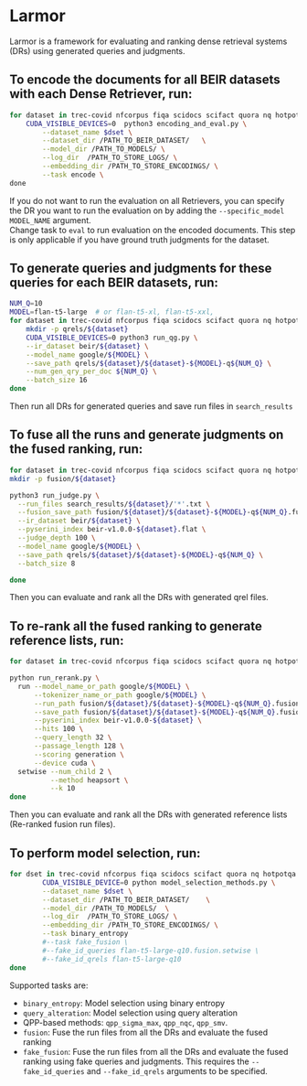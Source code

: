 # Larmor

Larmor is a framework for evaluating and ranking dense retrieval systems (DRs) using generated queries and judgments.

## To encode the documents for all BEIR datasets with each Dense Retriever, run:

```bash
for dataset in trec-covid nfcorpus fiqa scidocs scifact quora nq hotpotqa dbpedia-entity robust04 trec-news signal1m arguana; do
    CUDA_VISIBLE_DEVICES=0  python3 encoding_and_eval.py \
        --dataset_name $dset \
        --dataset_dir /PATH_TO_BEIR_DATASET/   \
        --model_dir /PATH_TO_MODELS/ \
        --log_dir  /PATH_TO_STORE_LOGS/ \
        --embedding_dir /PATH_TO_STORE_ENCODINGS/ \
        --task encode \
done
```

If you do not want to run the evaluation on all Retrievers, you can specify the DR you want to run the evaluation on by adding the `--specific_model MODEL_NAME` argument. <br>
Change task to `eval` to run evaluation on the encoded documents. This step is only applicable if you have ground truth judgments for the dataset. 

## To generate queries and judgments for these queries for each BEIR datasets, run:

```bash
NUM_Q=10
MODEL=flan-t5-large  # or flan-t5-xl, flan-t5-xxl, 
for dataset in trec-covid nfcorpus fiqa scidocs scifact quora nq hotpotqa dbpedia-entity robust04 trec-news signal1m arguana; do
    mkdir -p qrels/${dataset}
    CUDA_VISIBLE_DEVICES=0 python3 run_qg.py \
    --ir_dataset beir/${dataset} \
    --model_name google/${MODEL} \
    --save_path qrels/${dataset}/${dataset}-${MODEL}-q${NUM_Q} \
    --num_gen_qry_per_doc ${NUM_Q} \
    --batch_size 16
done

```
Then run all DRs for generated queries and save run files in `search_results`


## To fuse all the runs and generate judgments on the fused ranking, run:
```bash
for dataset in trec-covid nfcorpus fiqa scidocs scifact quora nq hotpotqa dbpedia-entity robust04 trec-news signal1m arguana; do
mkdir -p fusion/${dataset}

python3 run_judge.py \
  --run_files search_results/${dataset}/'*'.txt \
  --fusion_save_path fusion/${dataset}/${dataset}-${MODEL}-q${NUM_Q}.fusion.txt \
  --ir_dataset beir/${dataset} \
  --pyserini_index beir-v1.0.0-${dataset}.flat \
  --judge_depth 100 \
  --model_name google/${MODEL} \
  --save_path qrels/${dataset}/${dataset}-${MODEL}-q${NUM_Q} \
  --batch_size 8

done
```
Then you can evaluate and rank all the DRs with generated qrel files.

## To re-rank all the fused ranking to generate reference lists, run:
```bash
for dataset in trec-covid nfcorpus fiqa scidocs scifact quora nq hotpotqa dbpedia-entity robust04 trec-news signal1m arguana; do

python run_rerank.py \
  run --model_name_or_path google/${MODEL} \
      --tokenizer_name_or_path google/${MODEL} \
      --run_path fusion/${dataset}/${dataset}-${MODEL}-q${NUM_Q}.fusion.txt \
      --save_path fusion/${dataset}/${dataset}-${MODEL}-q${NUM_Q}.fusion.setwise.txt \
      --pyserini_index beir-v1.0.0-${dataset} \
      --hits 100 \
      --query_length 32 \
      --passage_length 128 \
      --scoring generation \
      --device cuda \
  setwise --num_child 2 \
          --method heapsort \
          --k 10
done
```
Then you can evaluate and rank all the DRs with generated reference lists (Re-ranked fusion run files).


## To perform model selection, run:

```bash
for dset in trec-covid nfcorpus fiqa scidocs scifact quora nq hotpotqa dbpedia-entity robust04 trec-news signal1m arguana; do
		CUDA_VISIBLE_DEVICE=0 python model_selection_methods.py \
		--dataset_name $dset \
		--dataset_dir /PATH_TO_BEIR_DATASET/    \
		--model_dir /PATH_TO_MODELS/  \
		--log_dir  /PATH_TO_STORE_LOGS/ \
		--embedding_dir /PATH_TO_STORE_ENCODINGS/ \
		--task binary_entropy
		#--task fake_fusion \
		#--fake_id_queries flan-t5-large-q10.fusion.setwise \
		#--fake_id_qrels flan-t5-large-q10
done
```

Supported tasks are: 
- `binary_entropy`: Model selection using binary entropy
- `query_alteration`: Model selection using query alteration
- QPP-based methods: `qpp_sigma_max`, `qpp_nqc`, `qpp_smv`.
- `fusion`: Fuse the run files from all the DRs and evaluate the fused ranking
- `fake_fusion`: Fuse the run files from all the DRs and evaluate the fused ranking using fake queries and judgments. This requires the `--fake_id_queries` and `--fake_id_qrels` arguments to be specified. 

